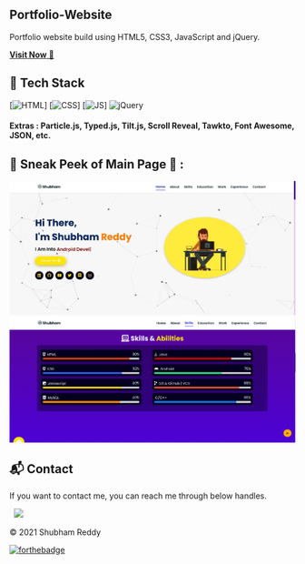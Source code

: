 ## Portfolio-Website
Portfolio website build using HTML5, CSS3, JavaScript and jQuery.

<a href="https://shubhamr9172.github.io/Responsive-Portfolio-using-HTML-CSS/" target="_blank">**Visit Now** 🚀</a>


## 📌 Tech Stack
[![HTML](https://img.shields.io/badge/html5%20-%23E34F26.svg?&style=for-the-badge&logo=html5&logoColor=white)]
[![CSS](https://img.shields.io/badge/css3%20-%231572B6.svg?&style=for-the-badge&logo=css3&logoColor=white)]
[![JS](https://img.shields.io/badge/javascript%20-%23323330.svg?&style=for-the-badge&logo=javascript&logoColor=%23F7DF1E)]
<img alt="jQuery" src="https://img.shields.io/badge/jquery-%230769AD.svg?style=for-the-badge&logo=jquery&logoColor=white"/>

#### Extras : Particle.js, Typed.js, Tilt.js, Scroll Reveal, Tawkto, Font Awesome, JSON, etc.

## 📌 Sneak Peek of Main Page 🙈 :
![mockup720](https://github.com/shubhamr9172/Responsive-Portfolio-using-HTML-CSS/blob/main/assests/images/projects/portfolio1.jpg)
![skillsmockup](https://github.com/shubhamr9172/Responsive-Portfolio-using-HTML-CSS/blob/main/assests/images/Screenshot%20(215).png)


<h2>📬 Contact</h2>

If you want to contact me, you can reach me through below handles.

&nbsp;&nbsp;<a href="https://www.linkedin.com/in/shubham-vivek-reddy-b3a15b158/"><img src="https://www.felberpr.com/wp-content/uploads/linkedin-logo.png" width="30"></img></a>

© 2021 Shubham Reddy


[![forthebadge](https://forthebadge.com/images/badges/built-with-love.svg)](https://forthebadge.com)
